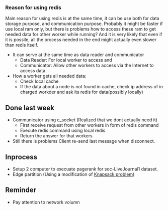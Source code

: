 ### Reason for using redis

Main reason for using redis is at the same time, it can be use both for data storage purpose, and communication purpose. Probably it might be faster if use local ram only, but there is problems how to access these ram to get needed data for other worker while running? And it is very likely that even if it is possile, all the process needed in the end might actually even slower than redis itself.

+ It can serve at the same time as data reader and communicator
  + Data Reader: For local worker to access and 
  + Communicator: Allow other workers to access via the Internet to access data
+ How a worker gets all needed data:
  + Check local cache
  + If the data about a node is not found in cache, check ip address of in charged workder and ask its redis for data(possibly locally)

## Done last week

+ Communicator using c_socket (Realized that we dont actually need it)
  + First receive request from other workers in form of redis command
  + Execute redis command using local redis
  + Return the answer for that workers
+ Still there is problems Client re-send last message when disconnect.

## Inprocess

+ Setup 2 computer to execuate pagerank for soc-LiveJournal1 dataset.
+ Edge partition (Using a modification of [Knapsack problem](https://en.wikipedia.org/wiki/Knapsack_problem))

## Reminder

+ Pay attention to network volumn


 